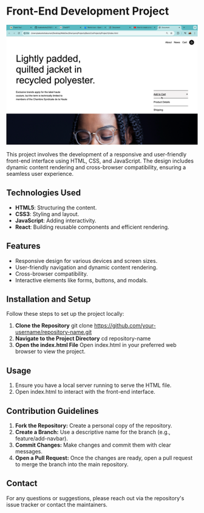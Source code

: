 # Front-End Development Project
![Website Screenshot](proj1.png)

This project involves the development of a responsive and user-friendly front-end interface using HTML, CSS, and JavaScript. The design includes dynamic content rendering and cross-browser compatibility, ensuring a seamless user experience.

## Technologies Used
- **HTML5**: Structuring the content.
- **CSS3**: Styling and layout.
- **JavaScript**: Adding interactivity.
- **React**: Building reusable components and efficient rendering.

## Features
- Responsive design for various devices and screen sizes.
- User-friendly navigation and dynamic content rendering.
- Cross-browser compatibility.
- Interactive elements like forms, buttons, and modals.

## Installation and Setup
Follow these steps to set up the project locally:

1. **Clone the Repository**
   git clone https://github.com/your-username/repository-name.git
2. **Navigate to the Project Directory**
    cd repository-name
3. **Open the index.html File**
     Open index.html in your preferred web browser to view the project.
## Usage
1. Ensure you have a local server running to serve the HTML file. 
2. Open index.html to interact with the front-end interface.
## Contribution Guidelines
1. **Fork the Repository:**
 Create a personal copy of the repository.
2. **Create a Branch:** Use a descriptive name for the branch (e.g., feature/add-navbar).
3. **Commit Changes:** Make changes and commit them with clear messages.
4. **Open a Pull Request:** Once the changes are ready, open a pull request to merge the branch into the main repository.
## Contact
For any questions or suggestions, please reach out via the repository's issue tracker or contact the maintainers.
